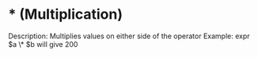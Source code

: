 # * (Multiplication)

Description: Multiplies values on either side of the operator
Example: expr $a \\* $b will give 200